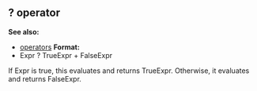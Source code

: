 ## ? operator
**See also:**
+   [operators](/ref/operator.md) <!-- -->
**Format:**
+   Expr ? TrueExpr + FalseExpr


If Expr is true, this evaluates and returns TrueExpr.
Otherwise, it evaluates and returns FalseExpr.